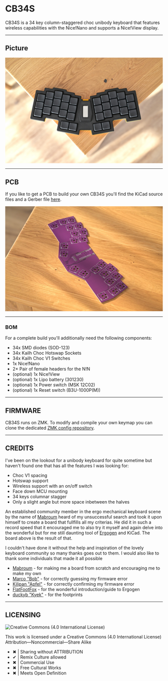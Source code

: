 <h1 align="left">CB34S</h1>

CB34S is a 34 key column-staggered choc unibody keyboard that features wireless capabilities with the Nice!Nano and supports a Nice!View display.

***

## Picture

![CB34S picture final build](/Images/CB34S_Built.jpg)

***

## PCB

If you like to get a PCB to build your own CB34S you'll find the KiCad source files and a Gerber file [here](/PCB/).

![CB34S picture pcb](/Images/PCB_Placeholder.jpg)
***

### BOM

For a complete build you'll additionally need the following components:
- 34x SMD diodes (SOD-123)
- 34x Kailh Choc Hotswap Sockets
- 34x Kailh Choc V1 Switches
- 1x Nice!Nano
- 2× Pair of female headers for the N!N
- (optional) 1x Nice!View
- (optional) 1x Lipo battery (301230)
- (optional) 1x Power switch (MSK 12C02)
- (optional) 1x Reset switch (B3U-1000P(M))

***

## FIRMWARE

CB34S runs on ZMK. To modify and compile your own keymap you can clone the dedicated [ZMK config repository](https://github.com/bubbleology/zmk-config-cb34s).

***

## CREDITS

I've been on the lookout for a unibody keyboard for quite sometime but haven't found one that has all the features I was looking for:
- Choc V1 spacing
- Hotswap support
- Wireless support with an on/off switch
- Face down MCU mounting
- 34 keys columnar stagger
- Only a slight angle but more space inbetween the halves

An established community member in the ergo mechanical keyboard scene by the name of [Mabroum](https://github.com/AlaaSaadAbdo) heard of my unsuccessful search and took it upon himself to create a board that fullfills all my criterias. He did it in such a record speed that it encouraged me to also try it myself and again delve into the wonderful but for me still daunting tool of [Ergogen](https://github.com/ergogen/ergogen) and KiCad. The board above is the result of that. 

I couldn't have done it without the help and inspiration of the lovely keyboard community so many thanks goes out to them. I would also like to thank some individuals that made it all possible

- [Mabroum](https://github.com/AlaaSaadAbdo) - for making me a board from scratch and encouraging me to make my own
- [Marco "Bob"](https://github.com/GroooveBob) - for correctly guessing my firmware error
- [Kilipan "Apfel"](https://github.com/kilipan) - for correctly confirming my firmware error 
- [FlatFootFox](https://twitter.com/flatfootfox) - for the wonderful introduction/guide to Ergogen
- [duckyb "Kyek"](https://github.com/duckyb) - for the footprints
***

## LICENSING
<picture align="left">
  <img alt="Creative Commons (4.0 International License)" src="https://licensebuttons.net/l/by-nc-sa/4.0/88x31.png">
</picture>

This work is licensed under a
Creative Commons (4.0 International License)
Attribution—Noncommercial—Share Alike

- ✖ | Sharing without ATTRIBUTION
- ✔ | Remix Culture allowed
- ✖ | Commercial Use
- ✖ | Free Cultural Works
- ✖ | Meets Open Definition 